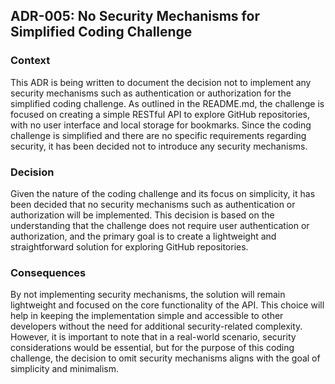 ## ADR-005: No Security Mechanisms for Simplified Coding Challenge

### Context

This ADR is being written to document the decision not to implement any security mechanisms such as authentication or authorization for the simplified coding challenge. As outlined in the README.md, the challenge is focused on creating a simple RESTful API to explore GitHub repositories, with no user interface and local storage for bookmarks. Since the coding challenge is simplified and there are no specific requirements regarding security, it has been decided not to introduce any security mechanisms.

### Decision

Given the nature of the coding challenge and its focus on simplicity, it has been decided that no security mechanisms such as authentication or authorization will be implemented. This decision is based on the understanding that the challenge does not require user authentication or authorization, and the primary goal is to create a lightweight and straightforward solution for exploring GitHub repositories.

### Consequences

By not implementing security mechanisms, the solution will remain lightweight and focused on the core functionality of the API. This choice will help in keeping the implementation simple and accessible to other developers without the need for additional security-related complexity. However, it is important to note that in a real-world scenario, security considerations would be essential, but for the purpose of this coding challenge, the decision to omit security mechanisms aligns with the goal of simplicity and minimalism.
